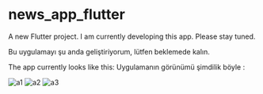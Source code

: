 # news_app_flutter

A new Flutter project.
I am currently developing this app. Please stay tuned.

Bu uygulamayı şu anda geliştiriyorum, lütfen beklemede kalın.

The app currently looks like this: 
Uygulamanın görünümü şimdilik böyle :

![a1](https://github.com/Egemendokkodo/news_app_flutter/assets/70278989/66316fcb-c40c-41d3-b91b-80c471210baa)
![a2](https://github.com/Egemendokkodo/news_app_flutter/assets/70278989/00e20757-2e0f-4d3f-b9b8-f7320ae7f70a)
![a3](https://github.com/Egemendokkodo/news_app_flutter/assets/70278989/a635c1dd-7044-46f2-9da6-f5d9f383efbc)


